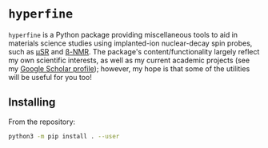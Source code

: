 # `hyperfine`

`hyperfine` is a Python package providing miscellaneous tools to aid in
materials science studies using implanted-ion nuclear-decay spin probes,
such as [μSR] and [β-NMR].
The package's content/functionality largely reflect my own scientific interests,
as well as my current academic projects (see my [Google Scholar profile]);
however, my hope is that some of the utilities will be useful for you too!

## Installing

From the repository:
```bash
python3 -m pip install . --user
```

[μSR]: https://doi.org/10.1038/s43586-021-00089-0
[β-NMR]: https://doi.org/10.1515/zpch-2021-3154
[Google Scholar profile]: https://scholar.google.ca/citations?hl=en&user=UIbyH7MAAAAJ
